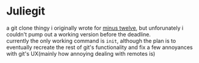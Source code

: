 # Juliegit

a git clone thingy i originally wrote for [minus twelve](https://minustwelve.hackclub.com), but unforunately i couldn't pump out a working version before the deadline.  
currently the only working command is `init`, although the plan is to eventually recreate the rest of git's functionality and fix a few annoyances with git's UX(mainly how annoying dealing with remotes is)
